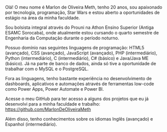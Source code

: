 Olá! O meu nome é Marlon de Oliveira Meth, tenho 20 anos, sou apaixonado por tecnologia, programação, Star Wars e estou aberto a oportunidades de estágio na área da minha faculdade.

Sou bolsista integral através do Prouni na Athon Ensino Superior (Antiga ESAMC Sorocaba), onde atualmente estou cursando o quarto semestre de Engenharia da Computação durante o período noturno.

Possuo domínio nas seguintes linguagens de programação: HTML5 (avançado), CSS (avançado), JavaScript (avançado), PHP (intermediário), Python (intermediário), C (intermediário), C# (básico) e Java/Java ME (básico). Já na parte de banco de dados, ainda só tive a oportunidade de trabalhar com o MySQL e o PostgreSQL.

Fora as linguagens, tenho bastante experiência no desenvolvimento de dashboards, aplicativos e automações através de ferramentas low-code como Power Apps, Power Automate e Power BI.

Acesse o meu GitHub para ter acesso a alguns dos projetos que eu já desenvolvi para a minha faculdade e trabalho: https://github.com/MarlonDeOliveiraMeth

Além disso, tenho conhecimentos sobre os idiomas Inglês (avançado) e Espanhol (intermediário).
